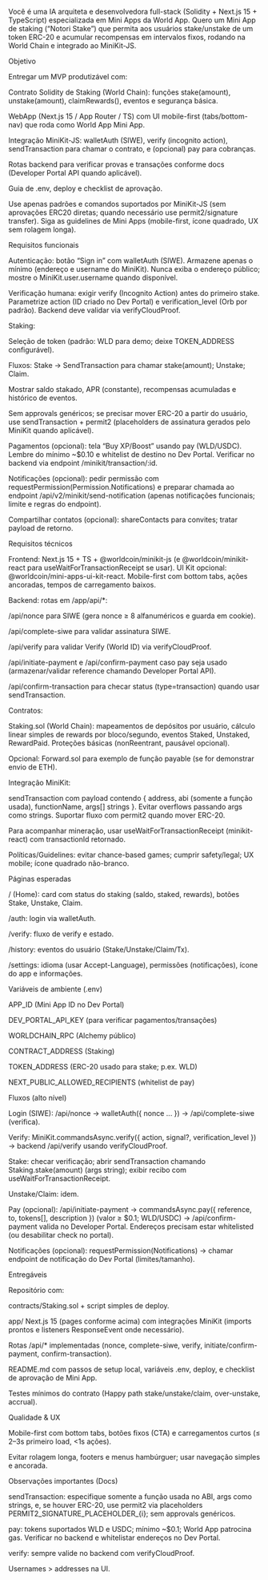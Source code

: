 Você é uma IA arquiteta e desenvolvedora full-stack (Solidity + Next.js 15 + TypeScript) especializada em Mini Apps da World App.
Quero um Mini App de staking (“Notori Stake”) que permita aos usuários stake/unstake de um token ERC-20 e acumular recompensas em intervalos fixos, rodando na World Chain e integrado ao MiniKit-JS.

Objetivo

Entregar um MVP produtizável com:

Contrato Solidity de Staking (World Chain): funções stake(amount), unstake(amount), claimRewards(), eventos e segurança básica.

WebApp (Next.js 15 / App Router / TS) com UI mobile-first (tabs/bottom-nav) que roda como World App Mini App.

Integração MiniKit-JS: walletAuth (SIWE), verify (incognito action), sendTransaction para chamar o contrato, e (opcional) pay para cobranças.

Rotas backend para verificar provas e transações conforme docs (Developer Portal API quando aplicável).

Guia de .env, deploy e checklist de aprovação.

Use apenas padrões e comandos suportados por MiniKit-JS (sem aprovações ERC20 diretas; quando necessário use permit2/signature transfer). Siga as guidelines de Mini Apps (mobile-first, ícone quadrado, UX sem rolagem longa). 

Requisitos funcionais

Autenticação: botão “Sign in” com walletAuth (SIWE). Armazene apenas o mínimo (endereço e username do MiniKit). Nunca exiba o endereço público; mostre o MiniKit.user.username quando disponível. 

Verificação humana: exigir verify (Incognito Action) antes do primeiro stake. Parametrize action (ID criado no Dev Portal) e verification_level (Orb por padrão). Backend deve validar via verifyCloudProof. 

Staking:

Seleção de token (padrão: WLD para demo; deixe TOKEN_ADDRESS configurável).

Fluxos: Stake → SendTransaction para chamar stake(amount); Unstake; Claim.

Mostrar saldo stakado, APR (constante), recompensas acumuladas e histórico de eventos.

Sem approvals genéricos; se precisar mover ERC-20 a partir do usuário, use sendTransaction + permit2 (placeholders de assinatura gerados pelo MiniKit quando aplicável). 

Pagamentos (opcional): tela “Buy XP/Boost” usando pay (WLD/USDC). Lembre do mínimo ~$0.10 e whitelist de destino no Dev Portal. Verificar no backend via endpoint /minikit/transaction/:id. 

Notificações (opcional): pedir permissão com requestPermission(Permission.Notifications) e preparar chamada ao endpoint /api/v2/minikit/send-notification (apenas notificações funcionais; limite e regras do endpoint). 

Compartilhar contatos (opcional): shareContacts para convites; tratar payload de retorno. 

Requisitos técnicos

Frontend: Next.js 15 + TS + @worldcoin/minikit-js (e @worldcoin/minikit-react para useWaitForTransactionReceipt se usar). UI Kit opcional: @worldcoin/mini-apps-ui-kit-react. Mobile-first com bottom tabs, ações ancoradas, tempos de carregamento baixos. 

Backend: rotas em /app/api/*:

/api/nonce para SIWE (gera nonce ≥ 8 alfanuméricos e guarda em cookie).

/api/complete-siwe para validar assinatura SIWE.

/api/verify para validar Verify (World ID) via verifyCloudProof.

/api/initiate-payment e /api/confirm-payment caso pay seja usado (armazenar/validar reference chamando Developer Portal API). 

/api/confirm-transaction para checar status (type=transaction) quando usar sendTransaction. 

Contratos:

Staking.sol (World Chain): mapeamentos de depósitos por usuário, cálculo linear simples de rewards por bloco/segundo, eventos Staked, Unstaked, RewardPaid. Proteções básicas (nonReentrant, pausável opcional).

Opcional: Forward.sol para exemplo de função payable (se for demonstrar envio de ETH). 

Integração MiniKit:

sendTransaction com payload contendo { address, abi (somente a função usada), functionName, args[] strings }. Evitar overflows passando args como strings. Suportar fluxo com permit2 quando mover ERC-20. 

Para acompanhar mineração, usar useWaitForTransactionReceipt (minikit-react) com transactionId retornado. 

Políticas/Guidelines: evitar chance-based games; cumprir safety/legal; UX mobile; ícone quadrado não-branco. 

Páginas esperadas

/ (Home): card com status do staking (saldo, staked, rewards), botões Stake, Unstake, Claim.

/auth: login via walletAuth.

/verify: fluxo de verify e estado.

/history: eventos do usuário (Stake/Unstake/Claim/Tx).

/settings: idioma (usar Accept-Language), permissões (notificações), ícone do app e informações. 

Variáveis de ambiente (.env)

APP_ID (Mini App ID no Dev Portal)

DEV_PORTAL_API_KEY (para verificar pagamentos/transações)

WORLDCHAIN_RPC (Alchemy público)

CONTRACT_ADDRESS (Staking)

TOKEN_ADDRESS (ERC-20 usado para stake; p.ex. WLD)

NEXT_PUBLIC_ALLOWED_RECIPIENTS (whitelist de pay) 

Fluxos (alto nível)

Login (SIWE): /api/nonce → walletAuth({ nonce ... }) → /api/complete-siwe (verifica). 

Verify: MiniKit.commandsAsync.verify({ action, signal?, verification_level }) → backend /api/verify usando verifyCloudProof. 

Stake: checar verificação; abrir sendTransaction chamando Staking.stake(amount) (args string); exibir recibo com useWaitForTransactionReceipt. 

Unstake/Claim: idem.

Pay (opcional): /api/initiate-payment → commandsAsync.pay({ reference, to, tokens[], description }) (valor ≥ $0.1; WLD/USDC) → /api/confirm-payment valida no Developer Portal. Endereços precisam estar whitelisted (ou desabilitar check no portal). 

Notificações (opcional): requestPermission(Notifications) → chamar endpoint de notificação do Dev Portal (limites/tamanho). 

Entregáveis

Repositório com:

contracts/Staking.sol + script simples de deploy.

app/ Next.js 15 (pages conforme acima) com integrações MiniKit (imports prontos e listeners ResponseEvent onde necessário).

Rotas /api/* implementadas (nonce, complete-siwe, verify, initiate/confirm-payment, confirm-transaction).

README.md com passos de setup local, variáveis .env, deploy, e checklist de aprovação de Mini App.

Testes mínimos do contrato (Happy path stake/unstake/claim, over-unstake, accrual).

Qualidade & UX

Mobile-first com bottom tabs, botões fixos (CTA) e carregamentos curtos (≤ 2–3s primeiro load, <1s ações).

Evitar rolagem longa, footers e menus hambúrguer; usar navegação simples e ancorada. 

Observações importantes (Docs)

sendTransaction: especifique somente a função usada no ABI, args como strings, e, se houver ERC-20, use permit2 via placeholders PERMIT2_SIGNATURE_PLACEHOLDER_{i}; sem approvals genéricos. 

pay: tokens suportados WLD e USDC; mínimo ~$0.1; World App patrocina gas. Verificar no backend e whitelistar endereços no Dev Portal. 

verify: sempre valide no backend com verifyCloudProof. 

Usernames > addresses na UI.